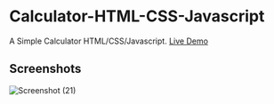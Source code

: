 # Calculator-HTML-CSS-Javascript
A Simple Calculator HTML/CSS/Javascript. 
[Live Demo](https://vathana-calculator.netlify.app/)

## Screenshots 

![Screenshot (21)](https://user-images.githubusercontent.com/65206951/112818422-b6782080-90ad-11eb-9f75-e411c1fd1a3b.png)

